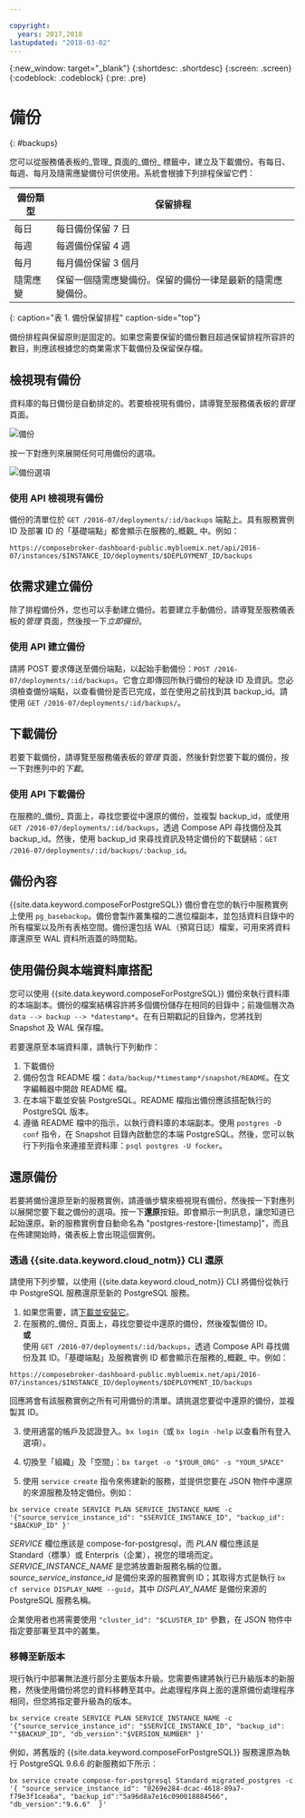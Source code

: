 ```yaml
---

copyright:
  years: 2017,2018
lastupdated: "2018-03-02"
---
```


{:new_window: target="_blank"}
{:shortdesc: .shortdesc}
{:screen: .screen}
{:codeblock: .codeblock}
{:pre: .pre}

# 備份
{: #backups}

您可以從服務儀表板的_管理_ 頁面的_備份_ 標籤中，建立及下載備份。有每日、每週、每月及隨需應變備份可供使用。系統會根據下列排程保留它們：

備份類型|保留排程
----------|-----------
每日|每日備份保留 7 日
每週|每週備份保留 4 週
每月|每月備份保留 3 個月
隨需應變|保留一個隨需應變備份。保留的備份一律是最新的隨需應變備份。
{: caption="表 1. 備份保留排程" caption-side="top"}

備份排程與保留原則是固定的。如果您需要保留的備份數目超過保留排程所容許的數目，則應該根據您的商業需求下載備份及保留保存檔。

## 檢視現有備份

資料庫的每日備份是自動排定的。若要檢視現有備份，請導覽至服務儀表板的*管理* 頁面。 

  ![備份](./images/postgres-backups-show.png "服務儀表板中的備份清單")

按一下對應列來展開任何可用備份的選項。

  ![備份選項](./images/postgres-backups-options.png "備份的選項。") 

### 使用 API 檢視現有備份

備份的清單位於 `GET /2016-07/deployments/:id/backups` 端點上。具有服務實例 ID 及部署 ID 的「基礎端點」都會顯示在服務的_概觀_ 中。例如： 
``` 
https://composebroker-dashboard-public.mybluemix.net/api/2016-07/instances/$INSTANCE_ID/deployments/$DEPLOYMENT_ID/backups
```  

## 依需求建立備份

除了排程備份外，您也可以手動建立備份。若要建立手動備份，請導覽至服務儀表板的*管理* 頁面，然後按一下*立即備份*。

### 使用 API 建立備份

請將 POST 要求傳送至備份端點，以起始手動備份：`POST /2016-07/deployments/:id/backups`。它會立即傳回所執行備份的秘訣 ID 及資訊。您必須檢查備份端點，以查看備份是否已完成，並在使用之前找到其 backup_id。請使用 `GET /2016-07/deployments/:id/backups/`。

## 下載備份

若要下載備份，請導覽至服務儀表板的*管理* 頁面，然後針對您要下載的備份，按一下對應列中的*下載*。

### 使用 API 下載備份

在服務的_備份_ 頁面上，尋找您要從中還原的備份，並複製 backup_id，或使用 `GET /2016-07/deployments/:id/backups`，透過 Compose API 尋找備份及其 backup_id。然後，使用 backup_id 來尋找資訊及特定備份的下載鏈結：`GET /2016-07/deployments/:id/backups/:backup_id`。

## 備份內容

{{site.data.keyword.composeForPostgreSQL}} 備份會在您的執行中服務實例上使用 `pg_basebackup`。備份會製作叢集檔的二進位檔副本，並包括資料目錄中的所有檔案以及所有表格空間。備份還包括 WAL（預寫日誌）檔案，可用來將資料庫還原至 WAL 資料所涵蓋的時間點。

## 使用備份與本端資料庫搭配

您可以使用 {{site.data.keyword.composeForPostgreSQL}} 備份來執行資料庫的本端副本。備份的檔案結構容許將多個備份儲存在相同的目錄中；前幾個層次為 `data --> backup --> *datestamp*`。在有日期戳記的目錄內，您將找到 Snapshot 及 WAL 保存檔。

若要還原至本端資料庫，請執行下列動作：

1. 下載備份
2. 備份包含 README 檔：`data/backup/*timestamp*/snapshot/README`。在文字編輯器中開啟 README 檔。
3. 在本端下載並安裝 PostgreSQL。README 檔指出備份應該搭配執行的 PostgreSQL 版本。
4. 遵循 README 檔中的指示，以執行資料庫的本端副本。使用 `postgres -D conf` 指令，在 Snapshot 目錄內啟動您的本端 PostgreSQL。然後，您可以執行下列指令來連接至資料庫：`psql postgres -U focker`。

## 還原備份

若要將備份還原至新的服務實例，請遵循步驟來檢視現有備份，然後按一下對應列以展開您要下載之備份的選項。按一下**還原**按鈕。即會顯示一則訊息，讓您知道已起始還原。新的服務實例會自動命名為 "postgres-restore-[timestamp]"，而且在佈建開始時，儀表板上會出現這個實例。

### 透過 {{site.data.keyword.cloud_notm}} CLI 還原

請使用下列步驟，以使用 {{site.data.keyword.cloud_notm}} CLI 將備份從執行中 PostgreSQL 服務還原至新的 PostgreSQL 服務。 
1. 如果您需要，請[下載並安裝它](https://console.bluemix.net/docs/cli/index.html#overview)。 
2. 在服務的_備份_ 頁面上，尋找您要從中還原的備份，然後複製備份 ID。  
  **或**  
  使用 `GET /2016-07/deployments/:id/backups`，透過 Compose API 尋找備份及其 ID。「基礎端點」及服務實例 ID 都會顯示在服務的_概觀_ 中。例如： 
  ``` 
  https://composebroker-dashboard-public.mybluemix.net/api/2016-07/instances/$INSTANCE_ID/deployments/$DEPLOYMENT_ID/backups
  ```  
  回應將會有該服務實例之所有可用備份的清單。請挑選您要從中還原的備份，並複製其 ID。

3. 使用適當的帳戶及認證登入。`bx login`（或 `bx login -help` 以查看所有登入選項）。

4. 切換至「組織」及「空間」：`bx target -o "$YOUR_ORG" -s "YOUR_SPACE"`

5. 使用 `service create` 指令來佈建新的服務，並提供您要在 JSON 物件中還原的來源服務及特定備份。例如：
``` 
bx service create SERVICE PLAN SERVICE_INSTANCE_NAME -c '{"source_service_instance_id": "$SERVICE_INSTANCE_ID", "backup_id": "$BACKUP_ID" }'
```
  _SERVICE_ 欄位應該是 compose-for-postgresql，而 _PLAN_ 欄位應該是 Standard（標準）或 Enterpris（企業），視您的環境而定。_SERVICE\_INSTANCE\_NAME_ 是您將放置新服務名稱的位置。_source\_service\_instance\_id_ 是備份來源的服務實例 ID；其取得方式是執行 `bx cf service DISPLAY_NAME --guid`，其中 _DISPLAY\_NAME_ 是備份來源的 PostgreSQL 服務名稱。 
  
  企業使用者也將需要使用 `"cluster_id": "$CLUSTER_ID"` 參數，在 JSON 物件中指定要部署至其中的叢集。
  
### 移轉至新版本

現行執行中部署無法進行部分主要版本升級。您需要佈建將執行已升級版本的新服務，然後使用備份將您的資料移轉至其中。此處理程序與上面的還原備份處理程序相同，但您將指定要升級為的版本。

``` 
bx service create SERVICE PLAN SERVICE_INSTANCE_NAME -c '{"source_service_instance_id": "$SERVICE_INSTANCE_ID", "backup_id": ""$BACKUP_ID", "db_version":"$VERSION_NUMBER" }'
```

例如，將舊版的 {{site.data.keyword.composeForPostgreSQL}} 服務還原為執行 PostgreSQL 9.6.6 的新服務如下所示：
```
bx service create compose-for-postgresql Standard migrated_postgres -c '{ "source_service_instance_id": "0269e284-dcac-4618-89a7-f79e3f1cea6a", "backup_id":"5a96d8a7e16c090018884566", "db_version":"9.6.6"  }'

